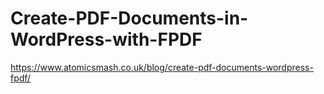 # Create-PDF-Documents-in-WordPress-with-FPDF
https://www.atomicsmash.co.uk/blog/create-pdf-documents-wordpress-fpdf/
